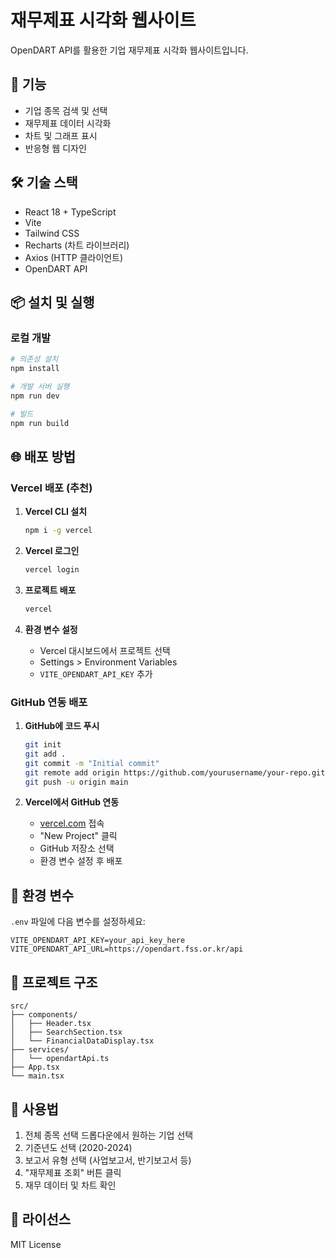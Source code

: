 # 재무제표 시각화 웹사이트

OpenDART API를 활용한 기업 재무제표 시각화 웹사이트입니다.

## 🚀 기능

- 기업 종목 검색 및 선택
- 재무제표 데이터 시각화
- 차트 및 그래프 표시
- 반응형 웹 디자인

## 🛠️ 기술 스택

- React 18 + TypeScript
- Vite
- Tailwind CSS
- Recharts (차트 라이브러리)
- Axios (HTTP 클라이언트)
- OpenDART API

## 📦 설치 및 실행

### 로컬 개발

```bash
# 의존성 설치
npm install

# 개발 서버 실행
npm run dev

# 빌드
npm run build
```

## 🌐 배포 방법

### Vercel 배포 (추천)

1. **Vercel CLI 설치**
   ```bash
   npm i -g vercel
   ```

2. **Vercel 로그인**
   ```bash
   vercel login
   ```

3. **프로젝트 배포**
   ```bash
   vercel
   ```

4. **환경 변수 설정**
   - Vercel 대시보드에서 프로젝트 선택
   - Settings > Environment Variables
   - `VITE_OPENDART_API_KEY` 추가

### GitHub 연동 배포

1. **GitHub에 코드 푸시**
   ```bash
   git init
   git add .
   git commit -m "Initial commit"
   git remote add origin https://github.com/yourusername/your-repo.git
   git push -u origin main
   ```

2. **Vercel에서 GitHub 연동**
   - [vercel.com](https://vercel.com) 접속
   - "New Project" 클릭
   - GitHub 저장소 선택
   - 환경 변수 설정 후 배포

## 🔧 환경 변수

`.env` 파일에 다음 변수를 설정하세요:

```env
VITE_OPENDART_API_KEY=your_api_key_here
VITE_OPENDART_API_URL=https://opendart.fss.or.kr/api
```

## 📁 프로젝트 구조

```
src/
├── components/
│   ├── Header.tsx
│   ├── SearchSection.tsx
│   └── FinancialDataDisplay.tsx
├── services/
│   └── opendartApi.ts
├── App.tsx
└── main.tsx
```

## 🎯 사용법

1. 전체 종목 선택 드롭다운에서 원하는 기업 선택
2. 기준년도 선택 (2020-2024)
3. 보고서 유형 선택 (사업보고서, 반기보고서 등)
4. "재무제표 조회" 버튼 클릭
5. 재무 데이터 및 차트 확인

## 📄 라이선스

MIT License
